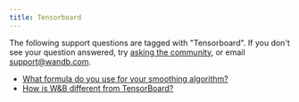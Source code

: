 ```yaml
---
title: Tensorboard 
---
```

The following support questions are tagged with "Tensorboard". If you don't see 
your question answered, try [asking the community](https://community.wandb.ai/), 
or email [support@wandb.com](mailto:support@wandb.com).

- [What formula do you use for your smoothing algorithm?](formula_smoothing_algorithm.md)
- [How is W&B different from TensorBoard?](different_tensorboard.md)
